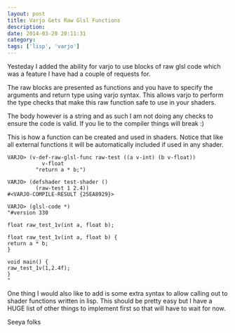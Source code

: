 ```yaml
---
layout: post
title: Varjo Gets Raw Glsl Functions
description:
date: 2014-03-20 20:11:31
category:
tags: ['lisp', 'varjo']
---
```


Yesteday I added the ability for varjo to use blocks of raw glsl code which was a feature I have had a couple of requests for.

The raw blocks are presented as functions and you have to specify the arguments and return type using varjo syntax. This allows varjo to perform the type checks that make this raw function safe to use in your shaders.

The body however is a string and as such I am not doing any checks to ensure the code is valid. If you lie to the compiler things will break :)

This is how a function can be created and used in shaders. Notice that like all external functions it will be automatically included if used in any shader.

    VARJO> (v-def-raw-glsl-func raw-test ((a v-int) (b v-float))
               v-float
             "return a * b;")

    VARJO> (defshader test-shader ()
             (raw-test 1 2.4))
    #<VARJO-COMPILE-RESULT {25EA8929}>

    VARJO> (glsl-code *)
    "#version 330

    float raw_test_1v(int a, float b);

    float raw_test_1v(int a, float b) {
    return a * b;
    }

    void main() {
    raw_test_1v(1,2.4f);
    }
    "

One thing I would also like to add is some extra syntax to allow calling out to shader functions written in lisp. This should be pretty easy but I have a HUGE list of other things to implement first so that will have to wait for now.

Seeya folks

